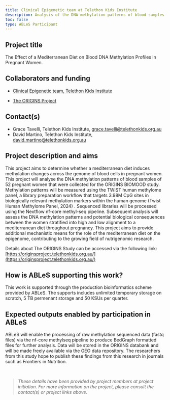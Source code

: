 ```yaml
---
title: Clinical Epigenetic team at Telethon Kids Institute
description: Analysis of the DNA methylation patterns of blood samples from 52 pregnant women. DNA methylation patterns will be assessed between women who were stratified into high and low alignment to a mediterranean diet throughout pregnancy.
toc: false
type: ABLeS Participant
---
```


## Project title
The Effect of a Mediterranean Diet on Blood DNA Methylation Profiles in Pregnant Women.

## Collaborators and funding

- [Clinical Epigenetic team, Telethon Kids Institute](https://www.telethonkids.org.au/)

- [The ORIGINS Project](https://originsproject.telethonkids.org.au/)


## Contact(s)

- Grace Tavelli, Telethon Kids Institute, <grace.tavelli@telethonkids.org.au>
- David Martino, Telethon Kids Institute, <david.martino@telethonkids.org.au>

## Project description and aims

This project aims to determine whether a mediterranean diet induces methylation changes
across the genome of blood cells in pregnant women. This project will analyse the DNA
methylation patterns of blood samples of 52 pregnant women that were collected for the
ORIGINS BIOMOOD study. Methylation patterns will be measured using the TWIST human
methylome panel, a library preparation workflow that targets 3.98M CpG sites in biologically relevant methylation markers within the human genome (Twist Human Methylome Panel, 2024) . Sequenced libraries will be processed using the Nextflow nf-core methyl-seq pipeline.
Subsequent analysis will assess the DNA methylation patterns and potential biological
consequences between the women stratified into high and low alignment to a mediterranean diet throughout pregnancy. This project aims to provide additional mechanistic means for the role of the mediterranean diet on the epigenome, contributing to the growing field of nutrigenomic research.

Details about The ORIGINS Study can be accessed via the following link:
[https://originsproject.telethonkids.org.au/](https://originsproject.telethonkids.org.au/)

## How is ABLeS supporting this work?

This work is supported through the production bioinformatics scheme provided by ABLeS. The supports includes unlimited temporary storage on scratch, 5 TB permenant storage  and 50 KSUs per quarter.

## Expected outputs enabled by participation in ABLeS

ABLeS will enable the processing of raw methylation sequenced data (fastq files) via the nf-core methylseq pipeline to produce BedGraph formatted files for further analysis. Data will be stored in the ORIGINS databank and will be made freely available via the GEO data repository. The researchers from this study hope to publish these findings from this research in journals such as Frontiers in Nutrition.

<br/>

> *These details have been provided by project members at project initiation. For more information on the project, please consult the contact(s) or project links above.*

